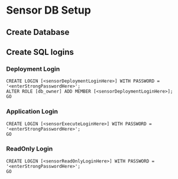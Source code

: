 # Sensor DB Setup
## Create Database

## Create SQL logins

### Deployment Login
```
CREATE LOGIN [<sensorDeploymentLoginHere>] WITH PASSWORD = '<enterStrongPasswordHere>';
ALTER ROLE [db_owner] ADD MEMBER [<sensorDeploymentLoginHere>];
GO
```

### Application Login
```
CREATE LOGIN [<sensorExecuteLoginHere>] WITH PASSWORD = '<enterStrongPasswordHere>';  
GO
```

### ReadOnly Login
```
CREATE LOGIN [<sensorReadOnlyLoginHere>] WITH PASSWORD = '<enterStrongPasswordHere>';  
GO
```
